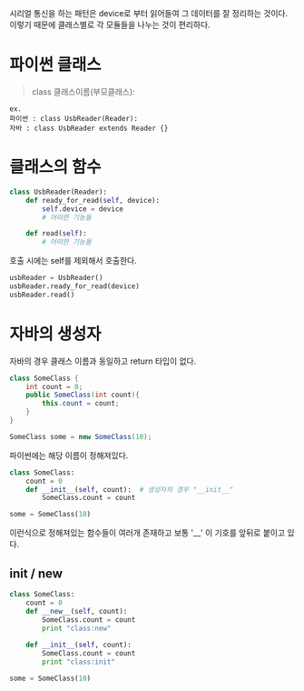 시리얼 통신을 하는 패턴은 device로 부터 읽어들여 그 데이터를 잘 정리하는 것이다.
이렇기 때문에 클래스별로 각 모듈들을 나누는 것이 편리하다.

# 파이썬 클래스
> class 클래스이름(부모클래스):

```
ex. 
파이썬 : class UsbReader(Reader):
자바 : class UsbReader extends Reader {}
```

# 클래스의 함수
```python
class UsbReader(Reader):
    def ready_for_read(self, device):
        self.device = device
        # 어떠한 기능들

    def read(self):
        # 어떠한 기능들
```

호출 시에는 self를 제외해서 호출한다.
```python
usbReader = UsbReader()
usbReader.ready_for_read(device)
usbReader.read()
```

# 자바의 생성자
자바의 경우 클래스 이름과 동일하고 return 타입이 없다.
```java
class SomeClass {
    int count = 0;
    public SomeClass(int count){
        this.count = count;    
    }
}

SomeClass some = new SomeClass(10);
```

파이썬에는 해당 이름이 정해져있다.
```python
class SomeClass:
    count = 0
    def __init__(self, count):  # 생성자의 경우 "__init__"
        SomeClass.count = count

some = SomeClass(10)
```

이런식으로 정해져있는 함수들이 여러개 존재하고 보통 '__' 이 기호를 앞뒤로 붙이고 있다.

## init / new

```python
class SomeClass:
    count = 0
    def __new__(self, count): 
        SomeClass.count = count        
        print "class:new"
        
    def __init__(self, count): 
        SomeClass.count = count
        print "class:init"    

some = SomeClass(10)
```
